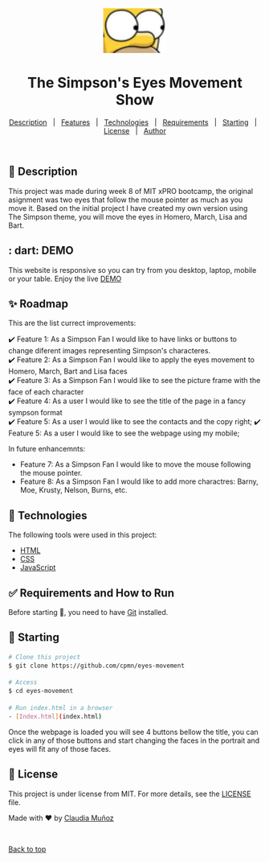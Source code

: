 <div align="center" id="top"> 
  <img src="./images/eyes.JPG" alt="Eyes Movement" />
  <!-- <a href="https://eyesmovement.netlify.app">Demo</a> -->
</div>

<h1 align="center">The Simpson's Eyes Movement Show</h1>

<p align="center">
  <a href="#dart-about">Description</a> &#xa0; | &#xa0; 
  <a href="#sparkles-features">Features</a> &#xa0; | &#xa0;
  <a href="#rocket-technologies">Technologies</a> &#xa0; | &#xa0;
  <a href="#white_check_mark-requirements">Requirements</a> &#xa0; | &#xa0;
  <a href="#checkered_flag-starting">Starting</a> &#xa0; | &#xa0;
  <a href="#memo-license">License</a> &#xa0; | &#xa0;
  <a href="https://github.com/cpmn" target="_blank">Author</a>
</p>

<br>

## :dart: Description ##

This project was made during week 8 of MIT xPRO bootcamp, the original asignment was two eyes that follow the mouse pointer as much as you move it. 
Based on the initial project I have created my own version using The Simpson theme, you will move the eyes in Homero, March, Lisa and Bart. 

## : dart: DEMO ##

This website is responsive so you can try from you desktop, laptop, mobile or your table.
Enjoy the live [DEMO](https://cpmn.github.io/Eyes-Movement/)

## :sparkles: Roadmap ##

This are the list currect improvements:

:heavy_check_mark: Feature 1: As a Simpson Fan I would like to have links or buttons to change diferent images representing Simpson's characteres.\
:heavy_check_mark: Feature 2: As a Simpson Fan I would like to apply the eyes movement to  Homero, March, Bart and Lisa faces\
:heavy_check_mark: Feature 3: As a Simpson Fan I would like to see the picture frame with the face of each character\
:heavy_check_mark: Feature 4: As a user I would like to see the title of the page in a fancy sympson format\
:heavy_check_mark: Feature 5: As a user I would like to see the contacts and the copy right;
:heavy_check_mark: Feature 5: As a user I would like to see the webpage using my mobile;

In future enhancemnts:
- Feature 7: As a Simpson Fan I would like to move the mouse following the mouse pointer.
- Feature 8: As a Simpson Fan I would like to add more charactres: Barny, Moe, Krusty, Nelson, Burns, etc.


## :rocket: Technologies ##

The following tools were used in this project:

- [HTML](https://www.w3schools.com/html/)
- [CSS](https://www.w3schools.com/css/)
- [JavaScript](https://www.w3schools.com/js/)

## :white_check_mark: Requirements and How to Run ##

Before starting :checkered_flag:, you need to have [Git](https://git-scm.com) installed.

## :checkered_flag: Starting ##

```bash
# Clone this project
$ git clone https://github.com/cpmn/eyes-movement

# Access
$ cd eyes-movement

# Run index.html in a browser
- [Index.html](index.html)
```
Once the webpage is loaded you will see 4 buttons bellow the title, you can click in any of those buttons and start changing the faces in the portrait and eyes will fit any of those faces.

## :memo: License ##

This project is under license from MIT. For more details, see the [LICENSE](LICENSE) file.


Made with :heart: by <a href="https://github.com/cpmn" target="_blank">Claudia Muñoz</a>

&#xa0;

<a href="#top">Back to top</a>
